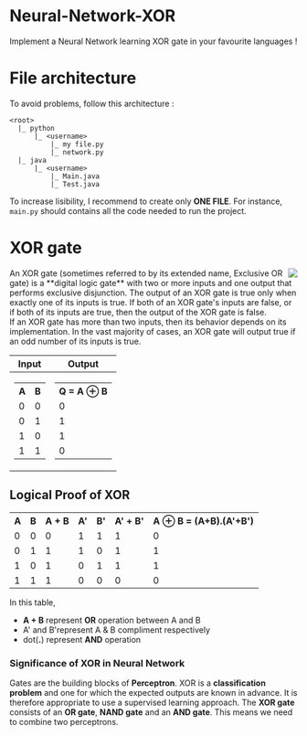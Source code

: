 # Neural-Network-XOR
Implement a Neural Network learning XOR gate in your favourite languages !

# File architecture
To avoid problems, follow this architecture :
```
<root>
  |_ python
      |_ <username>
          |_ my file.py
          |_ network.py
  |_ java
      |_ <username>
          |_ Main.java
          |_ Test.java
``` 

To increase lisibility, I recommend to create only **ONE FILE**.
For instance, `main.py` should contains all the code needed to run the project.

# XOR gate 
<img align="right" src="https://upload.wikimedia.org/wikipedia/commons/e/ed/3_gate_XOR.svg">
An XOR gate (sometimes referred to by its extended name, Exclusive OR gate) is a **digital logic gate** with two or more inputs and one output that performs exclusive disjunction. The output of an XOR gate is true only when exactly one of its inputs is true. If both of an XOR gate's inputs are false, or if both of its inputs are true, then the output of the XOR gate is false.
<br/>
If an XOR gate has more than two inputs, then its behavior depends on its implementation. In the vast majority of cases, an XOR gate will output true if an odd number of its inputs is true.
<br/>

| Input  | Output |
| ------------- | ------------- |
| <table><tr><th>A</th><th>B</th></tr><tr><td>0</td><td>0</td></tr><tr><td>0</td><td>1</td></tr><tr><td>1</td><td>0</td></tr><tr><td>1</td><td>1</td></tr></table>  | <table><tr><th>Q = A ⊕ B</th></tr><tr><td>0</td></tr><tr><td>1</td></tr><tr><td>1</td></tr><tr><td>0</td></tr></table>  |

## Logical Proof of XOR

<table>
  <tr>
    <th>A</th>
    <th>B</th> 
    <th>A + B</th>
    <th>A'</th>
    <th>B'</th> 
    <th>A' + B'</th>
    <th>A ⊕ B = (A+B).(A'+B')</th>
  </tr>
  
<tr><td>0</td><td>0</td><td>0</td><td>1</td><td>1</td><td>1</td><td>0</td>
<tr>
  
 <tr><td>0</td><td>1</td><td>1</td><td>1</td><td>0</td><td>1</td><td>1</td>
<tr>
  
 <tr><td>1</td><td>0</td><td>1</td><td>0</td><td>1</td><td>1</td><td>1</td>
<tr>
  
<tr><td>1</td><td>1</td><td>1</td><td>0</td><td>0</td><td>0</td><td>0</td>
<tr>
  
</table>


In this table,
 - **A + B** represent **OR** operation between A and B
 - A' and B'represent A & B compliment respectively
 - dot(**.**) represent **AND** operation
 
### Significance of XOR in Neural Network
Gates are the building blocks of **Perceptron**. XOR is a **classification problem** and one for which the expected outputs are known in advance. It is therefore appropriate to use a supervised learning approach. The **XOR gate** consists of an **OR gate**, **NAND gate** and an **AND gate**. This means we need to combine two perceptrons.
